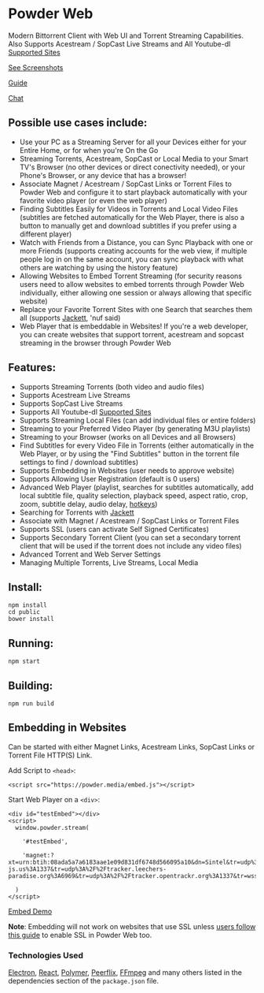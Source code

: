 # Powder Web

Modern Bittorrent Client with Web UI and Torrent Streaming Capabilities. Also Supports Acestream / SopCast Live Streams and All Youtube-dl [Supported Sites](https://rg3.github.io/youtube-dl/supportedsites.html)

[See Screenshots](https://imgur.com/a/Jnxf0wf)

[Guide](https://github.com/jaruba/PowderWeb/wiki/Guide)

[Chat](https://gitter.im/jaruba/PowderWeb)


## Possible use cases include:

- Use your PC as a Streaming Server for all your Devices either for your Entire Home, or for when you're On the Go
- Streaming Torrents, Acestream, SopCast or Local Media to your Smart TV's Browser (no other devices or direct conectivity needed), or your Phone's Browser, or any device that has a browser!
- Associate Magnet / Acestream / SopCast Links or Torrent Files to Powder Web and configure it to start playback automatically with your favorite video player (or even the web player)
- Finding Subtitles Easily for Videos in Torrents and Local Video Files (subtitles are fetched automatically for the Web Player, there is also a button to manually get and download subtitles if you prefer using a different player)
- Watch with Friends from a Distance, you can Sync Playback with one or more Friends (supports creating accounts for the web view, if multiple people log in on the same account, you can sync playback with what others are watching by using the history feature)
- Allowing Websites to Embed Torrent Streaming (for security reasons users need to allow websites to embed torrents through Powder Web individually, either allowing one session or always allowing that specific website)
- Replace your Favorite Torrent Sites with one Search that searches them all (supports [Jackett](https://github.com/Jackett/Jackett), 'nuf said)
- Web Player that is embeddable in Websites! If you're a web developer, you can create websites that support torrent, acestream and sopcast streaming in the browser through Powder Web


## Features:

- Supports Streaming Torrents (both video and audio files)
- Supports Acestream Live Streams
- Supports SopCast Live Streams
- Supports All Youtube-dl [Supported Sites](https://rg3.github.io/youtube-dl/supportedsites.html)
- Supports Streaming Local Files (can add individual files or entire folders)
- Streaming to your Preferred Video Player (by generating M3U playlists)
- Streaming to your Browser (works on all Devices and all Browsers)
- Find Subtitles for every Video File in Torrents (either automatically in the Web Player, or by using the "Find Subtitles" button in the torrent file settings to find / download subtitles)
- Supports Embedding in Websites (user needs to approve website)
- Supports Allowing User Registration (default is 0 users)
- Advanced Web Player (playlist, searches for subtitles automatically, add local subtitle file, quality selection, playback speed, aspect ratio, crop, zoom, subtitle delay, audio delay, [hotkeys](https://github.com/jaruba/PowderWeb/wiki/Web-Player-Hotkeys))
- Searching for Torrents with [Jackett](https://github.com/Jackett/Jackett)
- Associate with Magnet / Acestream / SopCast Links or Torrent Files
- Supports SSL (users can activate Self Signed Certificates)
- Supports Secondary Torrent Client (you can set a secondary torrent client that will be used if the torrent does not include any video files)
- Advanced Torrent and Web Server Settings
- Managing Multiple Torrents, Live Streams, Local Media


## Install:

```
npm install
cd public
bower install
```


## Running:

```
npm start
```


## Building:

```
npm run build
```


## Embedding in Websites

Can be started with either Magnet Links, Acestream Links, SopCast Links or Torrent File HTTP(S) Link.

Add Script to `<head>`:

```
<script src="https://powder.media/embed.js"></script>
```


Start Web Player on a `<div>`:

```
<div id="testEmbed"></div>
<script>
  window.powder.stream(

    '#testEmbed',

    'magnet:?xt=urn:btih:08ada5a7a6183aae1e09d831df6748d566095a10&dn=Sintel&tr=udp%3A%2F%2Fexplodie.org%3A6969&tr=udp%3A%2F%2Ftracker.coppersurfer.tk%3A6969&tr=udp%3A%2F%2Ftracker.empire-js.us%3A1337&tr=udp%3A%2F%2Ftracker.leechers-paradise.org%3A6969&tr=udp%3A%2F%2Ftracker.opentrackr.org%3A1337&tr=wss%3A%2F%2Ftracker.btorrent.xyz&tr=wss%3A%2F%2Ftracker.fastcast.nz&tr=wss%3A%2F%2Ftracker.openwebtorrent.com&ws=https%3A%2F%2Fwebtorrent.io%2Ftorrents%2F'

  )
</script>
```

[Embed Demo](http://powder.media/embed-test.html)

**Note**: Embedding will not work on websites that use SSL unless [users follow this guide](https://github.com/jaruba/PowderWeb/wiki/Guide#enabling-ssl) to enable SSL in Powder Web too.


### Technologies Used

[Electron](https://electronjs.org/), [React](https://reactjs.org/), [Polymer](https://www.polymer-project.org/), [Peerflix](https://github.com/mafintosh/peerflix), [FFmpeg](https://www.ffmpeg.org/) and many others listed in the dependencies section of the `package.json` file.
